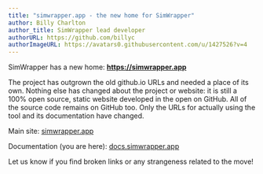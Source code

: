 ```yaml
---
title: "simwrapper.app - the new home for SimWrapper"
author: Billy Charlton
author_title: SimWrapper lead developer
authorURL: https://github.com/billyc
authorImageURL: https://avatars0.githubusercontent.com/u/1427526?v=4
---
```


SimWrapper has a new home: **https://simwrapper.app**

The project has outgrown the old github.io URLs and needed a place of its own. Nothing else has changed about the project or website: it is still a 100% open source, static website developed in the open on GitHub. All of the source code remains on GitHub too. Only the URLs for actually using the tool and its documentation have changed.

Main site: [simwrapper.app](https://simwrapper.app)

Documentation (you are here): [docs.simwrapper.app](https://docs.simwrapper.app/docs)

Let us know if you find broken links or any strangeness related to the move!
